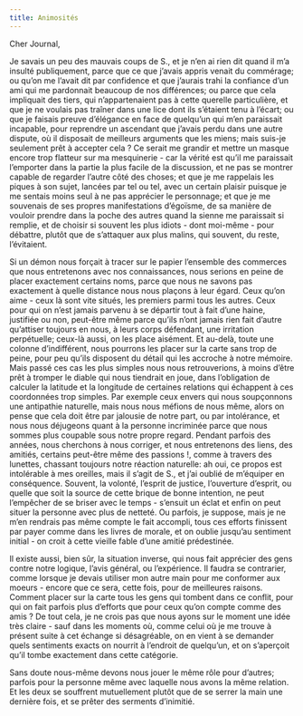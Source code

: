 ```yaml
---
title: Animosités
---
```


Cher Journal,


Je savais un peu des mauvais coups de S., et je n’en ai rien dit quand il m’a
insulté publiquement, parce que ce que j’avais appris venait du commérage; ou
qu’on me l’avait dit par confidence et que j’aurais trahi la confiance d’un ami
qui me pardonnait beaucoup de nos différences; ou parce que cela impliquait des
tiers, qui n’appartenaient pas à cette querelle particulière, et que je ne
voulais pas traîner dans une lice dont ils s’étaient tenu à l’écart; ou que je
faisais preuve d’élégance en face de quelqu’un qui m’en paraissait incapable,
pour reprendre un ascendant que j’avais perdu dans une autre dispute, où il
disposait de meilleurs arguments que les miens; mais suis-je seulement prêt à
accepter cela ? Ce serait me grandir et mettre un masque encore trop flatteur
sur ma mesquinerie - car la vérité est qu’il me paraissait l’emporter dans la
partie la plus facile de la discussion, et ne pas se montrer capable de
regarder l’autre côté des choses; et que je me rappelais les piques à son
sujet, lancées par tel ou tel, avec un certain plaisir puisque je me sentais
moins seul à ne pas apprécier le personnage; et que je me souvenais de ses
propres manifestations d’égoïsme, de sa manière de vouloir prendre dans la
poche des autres quand la sienne me paraissait si remplie, et de choisir si
souvent les plus idiots - dont moi-même - pour débattre, plutôt que de
s’attaquer aux plus malins, qui souvent, du reste, l’évitaient.

Si un démon nous forçait à tracer sur le papier l’ensemble des commerces que
nous entretenons avec nos connaissances, nous serions en peine de placer
exactement certains noms, parce que nous ne savons pas exactement à quelle
distance nous nous plaçons à leur égard. Ceux qu’on aime - ceux là sont vite
situés, les premiers parmi tous les autres. Ceux pour qui on n’est jamais
parvenu à se départir tout à fait d’une haine, justifiée ou non, peut-être même
parce qu’ils n’ont jamais rien fait d’autre qu’attiser toujours en nous, à
leurs corps défendant, une irritation perpétuelle; ceux-là aussi, on les place
aisément. Et au-delà, toute une colonne d’indifférent, nous pourrons les placer
sur la carte sans trop de peine, pour peu qu’ils disposent du détail qui les
accroche à notre mémoire. Mais passé ces cas les plus simples nous nous
retrouverions, à moins d’être prêt à tromper le diable qui nous tiendrait en
joue, dans l’obligation de calculer la latitude et la longitude de certaines
relations qui échappent à ces coordonnées trop simples. Par exemple ceux envers
qui nous soupçonnons une antipathie naturelle, mais nous nous méfions de nous
même, alors on pense que cela doit être par jalousie de notre part, ou par
intolérance, et nous nous déjugeons quant à la personne incriminée parce que
nous sommes plus coupable sous notre propre regard. Pendant parfois des années,
nous cherchons à nous corriger, et nous entretenons des liens, des amitiés,
certains peut-être même des passions !, comme à travers des lunettes, chassant
toujours notre réaction naturelle: ah oui, ce propos est intolérable à mes
oreilles, mais il s’agit de S., et j’ai oublié de m’équiper en conséquence.
Souvent, la volonté, l’esprit de justice, l’ouverture d’esprit, ou quelle que
soit la source de cette brique de bonne intention, ne peut l’empêcher de se
briser avec le temps - s’ensuit un éclat et enfin on peut situer la personne
avec plus de netteté. Ou parfois, je suppose, mais je ne m’en rendrais pas même
compte le fait accompli, tous ces efforts finissent par payer comme dans les
livres de morale, et on oublie jusqu’au sentiment initial - on croit à cette
vieille fable d’une amitié prédestinée.

Il existe aussi, bien sûr, la situation inverse, qui nous fait apprécier des
gens contre notre logique, l’avis général, ou l’expérience. Il faudra se
contrarier, comme lorsque je devais utiliser mon autre main pour me conformer
aux moeurs - encore que ce sera, cette fois, pour de meilleures raisons.
Comment placer sur la carte tous les gens qui tombent dans ce conflit, pour qui
on fait parfois plus d’efforts que pour ceux qu’on compte comme des amis ? De
tout cela, je ne crois pas que nous ayons sur le moment une idée très claire -
sauf dans les moments où, comme celui où je me trouve à présent suite à cet
échange si désagréable, on en vient à se demander quels sentiments exacts on
nourrit à l’endroit de quelqu’un, et on s’aperçoit qu’il tombe exactement dans
cette catégorie.

Sans doute nous-même devons nous jouer le même rôle pour d’autres; parfois pour
la personne même avec laquelle nous avons la même relation. Et les deux se
souffrent mutuellement plutôt que de se serrer la main une dernière fois, et se
prêter des serments d’inimitié.

